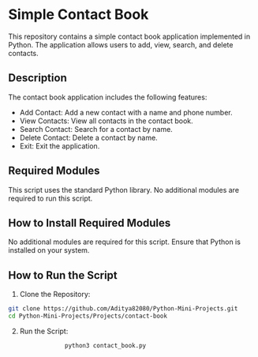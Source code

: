 # Simple Contact Book
This repository contains a simple contact book application implemented in Python. The application allows users to add, view, search, and delete contacts.

## Description
The contact book application includes the following features:

* Add Contact: Add a new contact with a name and phone number.
* View Contacts: View all contacts in the contact book.
* Search Contact: Search for a contact by name.
* Delete Contact: Delete a contact by name.
* Exit: Exit the application.

## Required Modules
This script uses the standard Python library. No additional modules are required to run this script.

## How to Install Required Modules
No additional modules are required for this script. Ensure that Python is installed on your system.

## How to Run the Script
1. Clone the Repository:
```bash
git clone https://github.com/Aditya82080/Python-Mini-Projects.git
cd Python-Mini-Projects/Projects/contact-book
```
2. Run the Script:
```bash
                python3 contact_book.py
```
